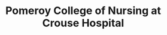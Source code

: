 ---
layout: repo
title: "Pomeroy College of Nursing at Crouse Hospital"
id: 22714
permalink: repos/22714/
---
